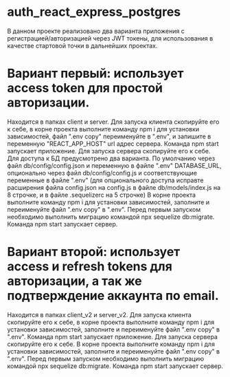 # auth_react_express_postgres
В данном проекте реализовано два варианта приложения с регистрацией/авторизацией через JWT токены, для использования в качестве стартовой точки в дальнейших проектах.
# Вариант первый: использует access token для простой авторизации. 
Находится в папках client и server.
Для запуска клиента скопируйте его к себе, в корне проекта выполните команду npm i для установки зависимостей, файл ".env copy" переименуйте в ".env", и запишите в переменную "REACT_APP_HOST" url адрес сервера. Команда npm start запускает приложение.
Для запуска сервера скопируйте его к себе. Для доступа к БД предусмотрено два варианта. По умолчанию через файл db/config/config.json и переменную в файле ".env" DATABASE_URL, опционально через файл db/config/config.js и соответствующие переменные в файле ".env" (для опционального доступа исправте расширения файла config.json на config.js в файле db/models/index.js на 8 строчке, и в файле .sequelizerc на 5 строчке)
В корне проекта выполните команду  npm i для установки зависимостей, заполните и переименуйте файл ".env copy" в ".env". 
Перед первым запуском необходимо выполнить миграцию командой npx sequelize db:migrate.
Команда npm start запускает сервер.

# Вариант второй: использует access и refresh tokens для авторизации, а так же подтверждение аккаунта по email. 
Находится в папках client_v2 и server_v2.
Для запуска клиента скопируйте его к себе, в корне проекта выполните команду npm i для установки зависимостей, заполните и переименуйте файл ".env copy" в ".env". Команда npm start запускает приложение.
Для запуска сервера скопируйте его к себе.
В корне проекта выполните команду  npm i для установки зависимостей, заполните и переименуйте файл ".env copy" в ".env". 
Перед первым запуском необходимо выполнить миграцию командой npx sequelize db:migrate.
Команда npm start запускает сервер.

